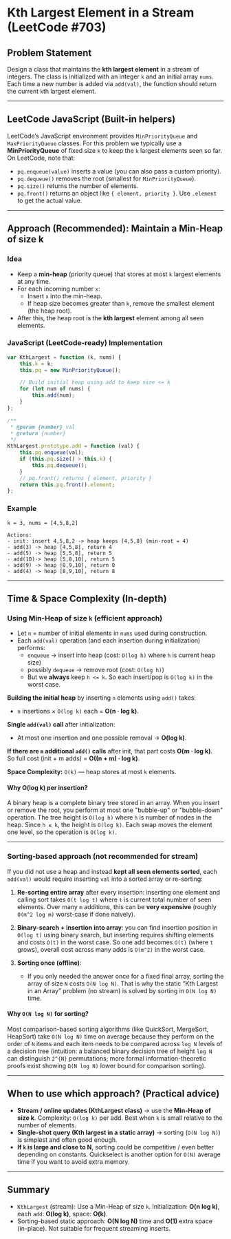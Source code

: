 # Kth Largest Element in a Stream (LeetCode #703)

## Problem Statement
Design a class that maintains the **kth largest element** in a stream of integers. The class is initialized with an integer `k` and an initial array `nums`. Each time a new number is added via `add(val)`, the function should return the current `k`th largest element.

---

## LeetCode JavaScript (Built-in helpers)
LeetCode’s JavaScript environment provides `MinPriorityQueue` and `MaxPriorityQueue` classes. For this problem we typically use a **MinPriorityQueue** of fixed size `k` to keep the `k` largest elements seen so far. On LeetCode, note that:
- `pq.enqueue(value)` inserts a value (you can also pass a custom priority).
- `pq.dequeue()` removes the root (smallest for `MinPriorityQueue`).
- `pq.size()` returns the number of elements.
- `pq.front()` returns an object like `{ element, priority }`. Use `.element` to get the actual value.

---

## Approach (Recommended): Maintain a Min-Heap of size k

### Idea
- Keep a **min-heap** (priority queue) that stores at most `k` largest elements at any time.
- For each incoming number `x`:
  - Insert `x` into the min-heap.
  - If heap size becomes greater than `k`, remove the smallest element (the heap root).
- After this, the heap root is the **kth largest** element among all seen elements.

### JavaScript (LeetCode-ready) Implementation
```javascript
var KthLargest = function (k, nums) {
    this.k = k;
    this.pq = new MinPriorityQueue();

    // Build initial heap using add to keep size <= k
    for (let num of nums) {
        this.add(num);
    }
};

/** 
 * @param {number} val
 * @return {number}
 */
KthLargest.prototype.add = function (val) {
    this.pq.enqueue(val);
    if (this.pq.size() > this.k) {
        this.pq.dequeue();
    }
    // pq.front() returns { element, priority }
    return this.pq.front().element;
};
```

### Example
```
k = 3, nums = [4,5,8,2]

Actions:
- init: insert 4,5,8,2 -> heap keeps [4,5,8] (min-root = 4)
- add(3) -> heap [4,5,8], return 4
- add(5) -> heap [5,5,8], return 5
- add(10)-> heap [5,8,10], return 5
- add(9) -> heap [8,9,10], return 8
- add(4) -> heap [8,9,10], return 8
```

---

## Time & Space Complexity (In-depth)

### Using Min-Heap of size `k` (efficient approach)
- Let `n` = number of initial elements in `nums` used during construction.
- Each `add(val)` operation (and each insertion during initialization) performs:
  - `enqueue` → insert into heap (cost: `O(log h)` where `h` is current heap size)
  - possibly `dequeue` → remove root (cost: `O(log h)`)
  - But we **always** keep `h <= k`. So each insert/pop is `O(log k)` in the worst case.

**Building the initial heap** by inserting `n` elements using `add()` takes:  
- `n` insertions × `O(log k)` each = **O(n · log k)**.

**Single `add(val)` call** after initialization:  
- At most one insertion and one possible removal → **O(log k)**.

**If there are `m` additional `add()` calls** after init, that part costs **O(m · log k)**.  
So full cost (init + m adds) = **O((n + m) · log k)**.

**Space Complexity:** `O(k)` — heap stores at most `k` elements.

#### Why O(log k) per insertion?
A binary heap is a complete binary tree stored in an array. When you insert or remove the root, you perform at most one "bubble-up" or "bubble-down" operation. The tree height is `O(log h)` where `h` is number of nodes in the heap. Since `h ≤ k`, the height is `O(log k)`. Each swap moves the element one level, so the operation is `O(log k)`.

---

### Sorting-based approach (not recommended for stream)
If you did not use a heap and instead **kept all seen elements sorted**, each `add(val)` would require inserting `val` into a sorted array or re-sorting:

1. **Re-sorting entire array** after every insertion: inserting one element and calling sort takes `O(t log t)` where `t` is current total number of seen elements. Over many `m` additions, this can be **very expensive** (roughly `O(m^2 log m)` worst-case if done naively).

2. **Binary-search + insertion into array**: you can find insertion position in `O(log t)` using binary search, but inserting requires shifting elements and costs `O(t)` in the worst case. So one add becomes `O(t)` (where `t` grows), overall cost across many adds is `O(m^2)` in the worst case.

3. **Sorting once (offline)**:
   - If you only needed the answer once for a fixed final array, sorting the array of size `N` costs `O(N log N)`. That is why the static “Kth Largest in an Array” problem (no stream) is solved by sorting in `O(N log N)` time.

#### Why `O(N log N)` for sorting?
Most comparison-based sorting algorithms (like QuickSort, MergeSort, HeapSort) take `O(N log N)` time on average because they perform on the order of `N` items and each item needs to be compared across `log N` levels of a decision tree (intuition: a balanced binary decision tree of height `log N` can distinguish `2^{N}` permutations; more formal information-theoretic proofs exist showing `Ω(N log N)` lower bound for comparison sorting).

---

## When to use which approach? (Practical advice)
- **Stream / online updates (KthLargest class)** → use the **Min-Heap of size k**. Complexity: `O(log k)` per add. Best when `k` is small relative to the number of elements.
- **Single-shot query (Kth largest in a static array)** → sorting (`O(N log N)`) is simplest and often good enough.
- **If `k` is large and close to N**, sorting could be competitive / even better depending on constants. Quickselect is another option for `O(N)` average time if you want to avoid extra memory.

---

## Summary
- `KthLargest` (stream): Use a Min-Heap of size `k`. Initialization: **O(n log k)**, each `add`: **O(log k)**, space: **O(k)**.
- Sorting-based static approach: **O(N log N)** time and **O(1)** extra space (in-place). Not suitable for frequent streaming inserts.
